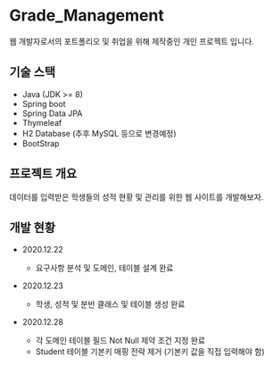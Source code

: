 # Grade_Management
웹 개발자로서의 포트폴리오 및 취업을 위해 제작중인 개인 프로젝트 입니다.

## 기술 스택
- Java (JDK >= 8)
- Spring boot
- Spring Data JPA
- Thymeleaf
- H2 Database (추후 MySQL 등으로 변경예정)
- BootStrap

## 프로젝트 개요
데이터를 입력받은 학생들의 성적 현황 및 관리를 위한 웹 사이트를 개발해보자.

## 개발 현황
- 2020.12.22
  - 요구사항 분석 및 도메인, 테이블 설계 완료

- 2020.12.23
  - 학생, 성적 및 분반 클래스 및 테이블 생성 완료

- 2020.12.28
  - 각 도메인 테이블 필드 Not Null 제약 조건 지정 완료
  - Student 테이블 기본키 매핑 전략 제거 (기본키 값을 직접 입력해야 함)
